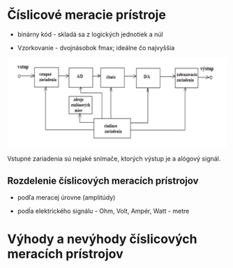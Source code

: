 # Číslicové meracie prístroje

- binárny kód - skladá sa z logických jednotiek a núl

- Vzorkovanie - dvojnásobok fmax; ideálne čo najvyššia

![Zjednodušená bloková schéma CMP](https://github.com/simonSlamka/adlerka-poznamky/blob/master/EMR/4/CMP-schema.png)

Vstupné zariadenia sú nejaké snímače, ktorých výstup je a alógový signál.

## Rozdelenie číslicových meracích prístrojov

- podľa meracej úrovne (amplitúdy)

- podĺa elektrického signálu - Ohm, Volt, Ampér, Watt - metre

# Výhody a nevýhody číslicových meracích prístrojov
